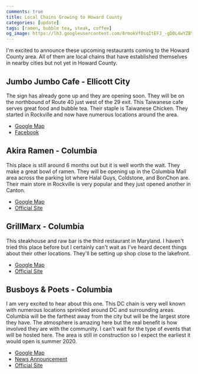 ```yaml
---
comments: true
title: Local Chains Growing to Howard County
categories: [update]
tags: [ramen, bubble tea, steak, coffee]
og_image: https://lh3.googleusercontent.com/0rmokVf0sqItEFJ_-gD0L4wYZBYioPO8jzC_zco0jB5L0iSAPkmQZxLNSZkxahEOjH3cqZWgfv0XRt61uSEnUI7mILnwF6vw88pRkRiTPbZxHlO7jJCbnVzJbqF3LN0WIel2KuMGKQ=w400
---
```


I'm excited to announce these upcoming restaurants coming to the Howard County area.  All of them are local chains that have established themselves in nearby cities but not yet in Howard County.

<!--more-->

## Jumbo Jumbo Cafe - Ellicott City
The sign has already gone up and they are opening soon. They will be on the northbound of Route 40 just west of the 29 exit. This Taiwanese cafe serves great food and bubble tea. Their staple is Taiwanese Chicken. They started in Rockville and now have numerous locations around the area.

* [Google Map](https://goo.gl/maps/ft158xKEyx8n9Hgp6)
* [Facebook](https://www.facebook.com/JumboJumboEllicottCity/)

## Akira Ramen - Columbia
This place is still around 6 months out but it is well worth the wait. They make a great bowl of ramen. They will be opening up in the Columbia Mall area across the parking lot where Halal Guys, Coldstone, and BonChon are. Their main store in Rockville is very popular and they just opened another in Canton.

* [Google Map](https://goo.gl/maps/j3ionYEJ6XiUN2NR8)
* [Official Site](http://www.akiraramen.com/)

## GrillMarx - Columbia
This steakhouse and raw bar is the third restaurant in Maryland. I haven't tried this place before but I certainly can't wait as I've heard decent things about their other locations. They'll be setting up shop close to the lakefront.

* [Google Map](https://goo.gl/maps/nJxu3eisz7xteEDAA)
* [Official Site](https://gmxsteak.com/)

## Busboys & Poets - Columbia
I am very excited to hear about this one. This DC chain is very well known with numerous locations sprinkled around DC and surrounding areas. Columbia will be the farthest away from the city but will be the largest store they have. The atmosphere is amazing here but the real benefit is how involved they are with the community. I can't wait for the type of events that will be hosted here. The area is still in construction so I expect the earliest it would open is summer 2020.

* [Google Map](https://goo.gl/maps/3UqmunZaXfexr4aB6)
* [News Announcement](https://patch.com/maryland/columbia/busboys-poets-open-biggest-restaurant-yet-columbia)
* [Official Site](https://www.busboysandpoets.com/)
